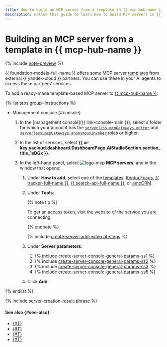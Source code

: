```yaml
---
title: How to build an MCP server from a template in {{ mcp-hub-name }}
description: Follow this guide to learn how to build MCP servers in {{ mcp-hub-name }} from ready-made templates via the {{ foundation-models-full-name }} interface.
---
```


# Building an MCP server from a template in {{ mcp-hub-name }}

{% include [note-preview](../../../_includes/note-preview.md) %}

{{ foundation-models-full-name }} offers some MCP server [templates](../../concepts/mcp-hub/templates.md) from external {{ yandex-cloud }} partners. You can use these in your AI agents to access these partners’ services.

To add a ready-made template-based MCP server to [{{ mcp-hub-name }}](../../concepts/mcp-hub/index.md):

{% list tabs group=instructions %}

- Management console {#console}

  1. In the [management console]({{ link-console-main }}), select a folder for which your account has the [`serverless.mcpGateways.editor`](../../security/index.md#serverless-mcpGateways-editor) and [`serverless.mcpGateways.anonymousInvoker`](../../security/index.md#serverless-mcpGateways-anonymousInvoker) roles or higher.
  1. In the list of services, select **{{ ui-key.yacloud.dashboard.DashboardPage.AiStudioSection.section_title_1sDGx }}**.
  1. In the left-hand panel, select ![logo-mcp](../../../_assets/console-icons/logo-mcp.svg) **MCP servers**, and in the window that opens:

      1. Under **How to add**, select one of the [templates](../../concepts/mcp-hub/templates.md): [Kontur.Focus](https://kontur-inc.com/focus), [{{ tracker-full-name }}](https://360.yandex.ru/business/tracker/), [{{ search-api-full-name }}](../../../search-api/index.yaml), or [amoCRM](https://www.amocrm.com/).
      1. Under **Tools**:

          {% note tip %}

          To get an access token, visit the website of the service you are connecting.

          {% endnote %}

          {% include [create-server-add-external-steps](../../../_includes/ai-studio/mcp-hub/create-server-add-external-steps.md) %}

      1. Under **Server parameters**:

          1. {% include [create-server-console-general-params-ss1](../../../_includes/ai-studio/mcp-hub/create-server-console-general-params-ss1.md) %}
          1. {% include [create-server-console-general-params-ss2](../../../_includes/ai-studio/mcp-hub/create-server-console-general-params-ss2.md) %}
          1. {% include [create-server-console-general-params-ss3](../../../_includes/ai-studio/mcp-hub/create-server-console-general-params-ss3.md) %}
          1. {% include [create-server-console-general-params-ss5](../../../_includes/ai-studio/mcp-hub/create-server-console-general-params-ss5.md) %}
      1. Click **Add**.

{% endlist %}

{% include [server-creation-result-phrase](../../../_includes/ai-studio/mcp-hub/server-creation-result-phrase.md) %}

#### See also {#see-also}

* [{#T}](../../concepts/mcp-hub/index.md)
* [{#T}](../../concepts/mcp-hub/templates.md)
* [{#T}](./connect-external.md)
* [{#T}](./create-brand-new.md)